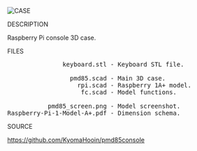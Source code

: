 ![CASE](https://github.com/kyomahooin/pmd85console/raw/master/openscad/pmd85_screen.png "case")

DESCRIPTION

Raspberry Pi console 3D case.

FILES

<pre>
               keyboard.stl - Keyboard STL file.

                 pmd85.scad - Main 3D case.
                   rpi.scad - Raspberry 1A+ model.
                    fc.scad - Model functions.

           pmd85_screen.png - Model screenshot.
Raspberry-Pi-1-Model-A+.pdf - Dimension schema.
</pre>

SOURCE

https://github.com/KyomaHooin/pmd85console

